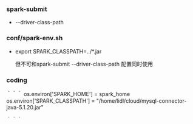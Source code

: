 ### spark-submit

- --driver-class-path

### conf/spark-env.sh

- export SPARK_CLASSPATH=../*.jar

  但不可和spark-submit --driver-class-path 配置同时使用

### coding

｀｀｀
    os.environ['SPARK_HOME'] = spark_home
    os.environ['SPARK_CLASSPATH'] = "/home/lidl/cloud/mysql-connector-java-5.1.20.jar"

｀｀｀
